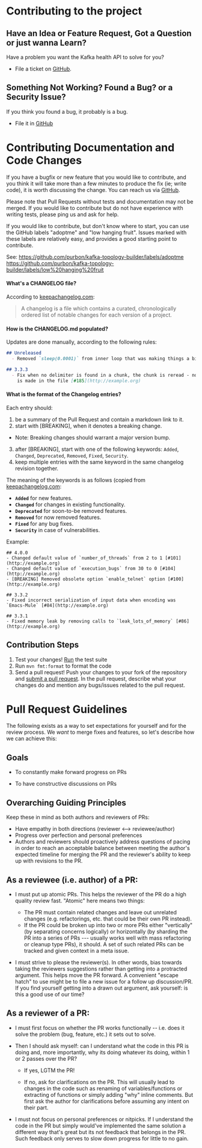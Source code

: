 # Contributing to the project

## Have an Idea or Feature Request, Got a Question or just wanna Learn?

Have a problem you want the Kafka health API to solve for you?

* File a ticket on [GitHub](https://github.com/purbon/kafka-topology-builder/issues).

## Something Not Working? Found a Bug? or a Security Issue?

If you think you found a bug, it probably is a bug.

* File it in [GitHub](https://github.com/purbon/kafka-topology-builder/issues)

# Contributing Documentation and Code Changes

If you have a bugfix or new feature that you would like to contribute, and you think it will take
more than a few minutes to produce the fix (ie; write code), it is worth discussing the change.
You can reach us via [GitHub](https://github.com/purbon/kafka-topology-builder/issues).

Please note that Pull Requests without tests and documentation may not be merged. If you would like to contribute but do not have
experience with writing tests, please ping us and ask for help.

If you would like to contribute, but don't know where to start, you can use the GitHub labels "adoptme"
and "low hanging fruit". Issues marked with these labels are relatively easy, and provides a good starting
point to contribute.

See: https://github.com/purbon/kafka-topology-builder/labels/adoptme
https://github.com/purbon/kafka-topology-builder/labels/low%20hanging%20fruit

#### What's a CHANGELOG file?

According to [keepachangelog.com](https://keepachangelog.com/en/1.0.0/):

> A changelog is a file which contains a curated, chronologically ordered list of notable changes for each version of a project.

#### How is the CHANGELOG.md populated?

Updates are done manually, according to the following rules:

```markdown
## Unreleased
  - Removed `sleep(0.0001)` from inner loop that was making things a bit slower [#133](http://example.org)

## 3.3.3
  - Fix when no delimiter is found in a chunk, the chunk is reread - no forward progress
    is made in the file [#185](http://example.org)
```

#### What is the format of the Changelog entries?

Each entry should:

1. be a summary of the Pull Request and contain a markdown link to it.
2. start with [BREAKING], when it denotes a breaking change.
  * Note: Breaking changes should warrant a major version bump.
3. after [BREAKING], start with one of the following keywords:
    `Added`, `Changed`, `Deprecated`, `Removed`, `Fixed`, `Security`.
4. keep multiple entries with the same keyword in the same changelog revision together.

The meaning of the keywords is as follows (copied from [keepachangelog.com](https://keepachangelog.com/en/1.0.0/#how):

- **`Added`** for new features.
- **`Changed`** for changes in existing functionality.
- **`Deprecated`** for soon-to-be removed features.
- **`Removed`** for now removed features.
- **`Fixed`** for any bug fixes.
- **`Security`** in case of vulnerabilities.

Example:

```
## 4.0.0
- Changed default value of `number_of_threads` from 2 to 1 [#101](http://example.org)
- Changed default value of `execution_bugs` from 30 to 0 [#104](http://example.org)
- [BREAKING] Removed obsolete option `enable_telnet` option [#100](http://example.org)

## 3.3.2
- Fixed incorrect serialization of input data when encoding was `Emacs-Mule` [#84](http://example.org)

## 3.3.1
- Fixed memory leak by removing calls to `leak_lots_of_memory` [#86](http://example.org)
```

## Contribution Steps

1. Test your changes! [Run](https://github.com/purbon/kafka-topology-builder#testing) the test suite
2. Run `mvn fmt:format` to format the code
3. Send a pull request! Push your changes to your fork of the repository and
   [submit a pull
   request](https://help.github.com/articles/using-pull-requests). In the pull
   request, describe what your changes do and mention any bugs/issues related
   to the pull request.

# Pull Request Guidelines

The following exists as a way to set expectations for yourself and for the review process. We *want* to merge fixes and features, so let's describe how we can achieve this:

## Goals

* To constantly make forward progress on PRs

* To have constructive discussions on PRs

## Overarching Guiding Principles

Keep these in mind as both authors and reviewers of PRs:

* Have empathy in both directions (reviewer <--> reviewee/author)
* Progress over perfection and personal preferences
* Authors and reviewers should proactively address questions of pacing in order to reach an acceptable balance between meeting the author's expected timeline for merging the PR and the reviewer's ability to keep up with revisions to the PR.

## As a reviewee (i.e. author) of a PR:

* I must put up atomic PRs. This helps the reviewer of the PR do a high quality review fast. "Atomic" here means two things:
  - The PR must contain related changes and leave out unrelated changes (e.g. refactorings, etc. that could be their own PR instead).
  - If the PR could be broken up into two or more PRs either "vertically" (by separating concerns logically) or horizontally (by sharding the PR into a series of PRs --- usually works well with mass refactoring or cleanup type PRs), it should. A set of such related PRs can be tracked and given context in a meta issue.

* I must strive to please the reviewer(s). In other words, bias towards taking the reviewers suggestions rather than getting into a protracted argument. This helps move the PR forward. A convenient "escape hatch" to use might be to file a new issue for a follow up discussion/PR. If you find yourself getting into a drawn out argument, ask yourself: is this a good use of our time?

## As a reviewer of a PR:

* I must first focus on whether the PR works functionally -- i.e. does it solve the problem (bug, feature, etc.) it sets out to solve.

* Then I should ask myself: can I understand what the code in this PR is doing and, more importantly, why its doing whatever its doing, within 1 or 2 passes over the PR?

  * If yes, LGTM the PR!

  * If no, ask for clarifications on the PR. This will usually lead to changes in the code such as renaming of variables/functions or extracting of functions or simply adding "why" inline comments. But first ask the author for clarifications before assuming any intent on their part.

* I must not focus on personal preferences or nitpicks. If I understand the code in the PR but simply would've implemented the same solution a different way that's great but its not feedback that belongs in the PR. Such feedback only serves to slow down progress for little to no gain.
